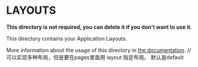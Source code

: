 # LAYOUTS

**This directory is not required, you can delete it if you don't want to use it.**

This directory contains your Application Layouts.

More information about the usage of this directory in [the documentation](https://nuxtjs.org/guide/views#layouts).
// 可以实现多种布局，但是要在pages里面用 layout 指定布局。 默认是default
